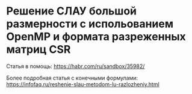 # Решение СЛАУ большой размерности с испольованием OpenMP и формата разреженных матриц CSR

Статья в помощь: https://habr.com/ru/sandbox/35982/

Более подробная статья с конечными формулами: https://infofaq.ru/reshenie-slau-metodom-lu-razlozheniy.html
